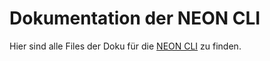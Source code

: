 # Dokumentation der NEON CLI

Hier sind alle Files der Doku für die [NEON CLI](https://github.com/NEON-Software-Solutions/NEON_cli/tree/dev) zu finden.
